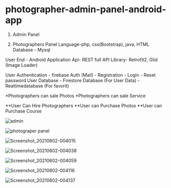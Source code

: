 # photographer-admin-panel-android-app
1. Admin Panel
		
2. Photographers Panel
		Language-php, css(Bootstrap), java, HTML
		Database - Mysql 


User End - Android Application
		Api- REST full API
		Library- Retrofit2, Glid (Image Loader)
		
User Authentication - firebase Auth (Mail)
		    - Registration
		    - Login
		    - Reset password
User Database - Firestore Database (For User Data)
	      - Realtimedatabase (For favorit)

*Photographers can sale Photos
*Photographers can sale Service

**User Can Hire Photographers
**User can Purchase Photos
**User can Purchase Course

![admin](https://user-images.githubusercontent.com/40088619/120384325-d34c0100-c347-11eb-8e6b-05fca69aad2f.jpg)


![photograper panel](https://user-images.githubusercontent.com/40088619/120384386-e65ed100-c347-11eb-82f3-be43737662df.jpg)


![Screenshot_20210602-004015](https://user-images.githubusercontent.com/40088619/120384441-fa0a3780-c347-11eb-9a8d-be2e5b4d18a5.png)



![Screenshot_20210602-004038](https://user-images.githubusercontent.com/40088619/120384488-0ee6cb00-c348-11eb-9b42-aee40b315d92.png)



![Screenshot_20210602-004059](https://user-images.githubusercontent.com/40088619/120384554-202fd780-c348-11eb-8437-85dd611cf641.png)



![Screenshot_20210602-004116](https://user-images.githubusercontent.com/40088619/120384594-2de55d00-c348-11eb-8055-c54615f4c2b4.png)



![Screenshot_20210602-004137](https://user-images.githubusercontent.com/40088619/120384622-35a50180-c348-11eb-8e3f-6b9c32253f0b.png)
